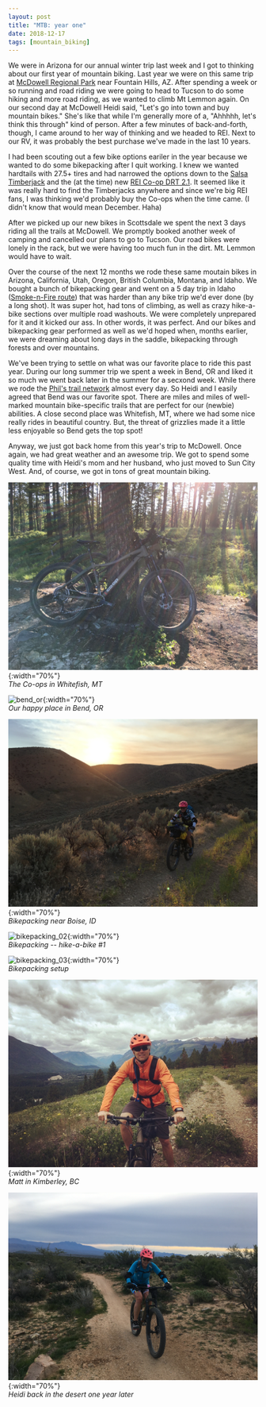 ```yaml
---
layout: post
title: "MTB: year one"
date: 2018-12-17
tags: [mountain_biking]
---
```


We were in Arizona for our annual winter trip last week and I got to thinking about our first year of mountain biking. Last year we were on this same trip at [McDowell Regional Park](https://www.maricopacountyparks.net/mcdowell-mountain-regional-park-mm/) near Fountain Hills, AZ. After spending a week or so running and road riding we were going to head to Tucson to do some hiking and more road riding, as we wanted to climb Mt Lemmon again. On our second day at McDowell Heidi said, "Let's go into town and buy mountain bikes." She's like that while I'm generally more of a, "Ahhhhh, let's think this through" kind of person. After a few minutes of back-and-forth, though, I came around to her way of thinking and we headed to REI. Next to our RV, it was probably the best purchase we've made in the last 10 years.

I had been scouting out a few bike options eariler in the year because we wanted to do some bikepacking after I quit working. I knew we wanted hardtails with 27.5+ tires and had narrowed the options down to the [Salsa Timberjack](https://salsacycles.com/bikes/archive/2017_timberjack_27.5plus_x1) and the (at the time) new [REI Co-op DRT 2.1](https://theradavist.com/2017/02/reis-co-op-cycles-drt-27-5-2-1-bike/). It seemed like it was really hard to find the Timberjacks anywhere and since we're big REI fans, I was thinking we'd probably buy the Co-ops when the time came. (I didn't know that would mean December. Haha)

After we picked up our new bikes in Scottsdale we spent the next 3 days riding all the trails at McDowell.  We promptly booked another week of camping and cancelled our plans to go to Tucson. Our road bikes were lonely in the rack, but we were having too much fun in the dirt.  Mt. Lemmon would have to wait.

Over the course of the next 12 months we rode these same moutain bikes in Arizona, California, Utah, Oregon, British Columbia, Montana, and Idaho.  We bought a bunch of bikepacking gear and went on a 5 day trip in Idaho ([Smoke-n-Fire route](http://www.bikepacking.com/event/2018-smoke-n-fire-400/)) that was harder than any bike trip we'd ever done (by a long shot).  It was super hot, had tons of climbing, as well as crazy hike-a-bike sections over multiple road washouts. We were completely unprepared for it and it kicked our ass. In other words, it was perfect. And our bikes and bikepacking gear performed as well as we'd hoped when, months earlier, we were dreaming about long days in the saddle, bikepacking through forests and over mountains.

We've been trying to settle on what was our favorite place to ride this past year. During our long summer trip we spent a week in Bend, OR and liked it so much we went back later in the summer for a secxond week.  While there we rode the [Phil's trail network](https://bendtrails.org/trail/phils-trail-complex/) almost every day.  So Heidi and I easily agreed that Bend was our favorite spot. There are miles and miles of well-marked mountain bike-specific trails that are perfect for our (newbie) abilities. A close second place was Whitefish, MT, where we had some nice really rides in beautiful country. But, the threat of grizzlies made it a little less enjoyable so Bend gets the top spot!

Anyway, we just got back home from this year's trip to McDowell. Once again, we had great weather and an awesome trip.  We got to spend some quality time with Heidi's mom and her husband, who just moved to Sun City West.  And, of course, we got in tons of great mountain biking.

![coops_whitefish_mt](/assets/img/blog/2018-12-17-mtb/coops_whitefish_mt.jpg){:width="70%"}<br />
*The Co-ops in Whitefish, MT*

![bend_or](/assets/img/blog/2018-12-17-mtb/bend_or.jpg){:width="70%"}<br />
*Our happy place in Bend, OR*

![bikepacking_01](/assets/img/blog/2018-12-17-mtb/bikepacking_01.jpg){:width="70%"}<br />
*Bikepacking near Boise, ID*

![bikepacking_02](/assets/img/blog/2018-12-17-mtb/bikepacking_02.jpg){:width="70%"}<br />
*Bikepacking -- hike-a-bike #1*

![bikepacking_03](/assets/img/blog/2018-12-17-mtb/bikepacking_03.jpg){:width="70%"}<br />
*Bikepacking setup*

![kimberley_bc](/assets/img/blog/2018-12-17-mtb/kimberley_bc.jpg){:width="70%"}<br />
*Matt in Kimberley, BC*

![mcdowell_az](/assets/img/blog/2018-12-17-mtb/mcdowell_az.jpg){:width="70%"}<br />
*Heidi back in the desert one year later*
